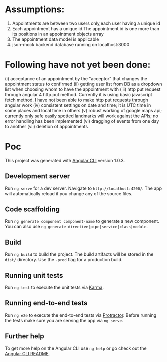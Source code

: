 # Assumptions:

1. Appointments are between two users only,each user having a unique id
2. Each appointment has a unique id.The appointment id is one more than its positions in an appointment objects array
3. The appointment data model is applicable
4. json-mock backend database running on localhost:3000

# Following have not yet been done:

(i) acceptance of an appointment by the "acceptor" that changes the appointment status to confirmed
(ii) getting user list from DB as a dropdown list when choosing whom to have the appointment with
(iii) http put request through angular 4 http.put method. Currently it is using basic javascript fetch method. I have not been able to make http put requests through angular work
(iv) consistent settings on date and time; it is UTC time in some places and local time in others
(v) robust working of google maps api; currently only safe easily spotted landmarks will work against the APIs; no error handling has been implemented
(vi) dragging of events from one day to another
(vii) deletion of appointments 


# Poc

This project was generated with [Angular CLI](https://github.com/angular/angular-cli) version 1.0.3.

## Development server

Run `ng serve` for a dev server. Navigate to `http://localhost:4200/`. The app will automatically reload if you change any of the source files.

## Code scaffolding

Run `ng generate component component-name` to generate a new component. You can also use `ng generate directive|pipe|service|class|module`.

## Build

Run `ng build` to build the project. The build artifacts will be stored in the `dist/` directory. Use the `-prod` flag for a production build.

## Running unit tests

Run `ng test` to execute the unit tests via [Karma](https://karma-runner.github.io).

## Running end-to-end tests

Run `ng e2e` to execute the end-to-end tests via [Protractor](http://www.protractortest.org/).
Before running the tests make sure you are serving the app via `ng serve`.

## Further help

To get more help on the Angular CLI use `ng help` or go check out the [Angular CLI README](https://github.com/angular/angular-cli/blob/master/README.md).


